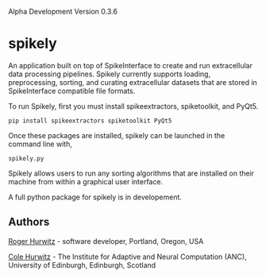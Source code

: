 Alpha Development
Version 0.3.6

# spikely
An application built on top of SpikeInterface to create and run extracellular data processing pipelines. Spikely currently supports loading, preprocessing, sorting, and curating extracellular datasets that are stored in SpikeInterface compatible file formats.

To run Spikely, first you must install spikeextractors, spiketoolkit, and PyQt5.

```
pip install spikeextractors spiketoolkit PyQt5
```

Once these packages are installed, spikely can be launched in the command line with,

```
spikely.py
```

Spikely allows users to run any sorting algorithms that are installed on their machine from within a graphical user interface.


A full python package for spikely is in developement.

## Authors
[Roger Hurwitz](https://www.linkedin.com/in/rogerhurwitz/) - software developer, Portland, Oregon, USA

[Cole Hurwitz](https://www.inf.ed.ac.uk/people/students/Cole_Hurwitz.html) - The Institute for Adaptive and Neural Computation (ANC), University of Edinburgh, Edinburgh, Scotland 
